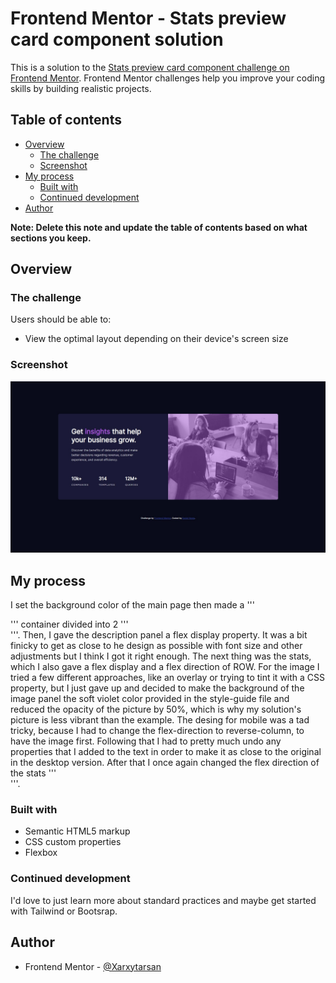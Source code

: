 # Frontend Mentor - Stats preview card component solution

This is a solution to the [Stats preview card component challenge on Frontend Mentor](https://www.frontendmentor.io/challenges/stats-preview-card-component-8JqbgoU62). Frontend Mentor challenges help you improve your coding skills by building realistic projects. 

## Table of contents

- [Overview](#overview)
  - [The challenge](#the-challenge)
  - [Screenshot](#screenshot)
- [My process](#my-process)
  - [Built with](#built-with)
  - [Continued development](#continued-development)
- [Author](#author)


**Note: Delete this note and update the table of contents based on what sections you keep.**

## Overview

### The challenge

Users should be able to:

- View the optimal layout depending on their device's screen size

### Screenshot

![](./screenshot.jpg)


## My process

I set the background color of the main page then made a '''<main>''' container divided into 2 '''<div>'''. Then, I gave the description panel a flex display property. It was a bit finicky to get as close to he design as possible with font size and other adjustments but I think I got it right enough. The next thing was the stats, which I also gave a flex display and a flex direction of ROW. 
For the image I tried a few different approaches, like an overlay or trying to tint it with a CSS property, but I just gave up and decided to make the background of the image panel the soft violet color provided in the style-guide file and reduced the opacity of the picture by 50%, which is why my solution's picture is less vibrant than the example.
The desing for mobile was a tad tricky, because I had to change the flex-direction to reverse-column, to have the image first. Following that I had to pretty much undo any properties that I added to the text in order to make it as close to the original in the desktop version. After that I once again changed the flex direction of the stats '''<div>'''.

### Built with

- Semantic HTML5 markup
- CSS custom properties
- Flexbox


### Continued development

I'd love to just learn more about standard practices and maybe get started with Tailwind or Bootsrap.


## Author


- Frontend Mentor - [@Xarxytarsan](https://www.frontendmentor.io/profile/Xarxytarsan)


